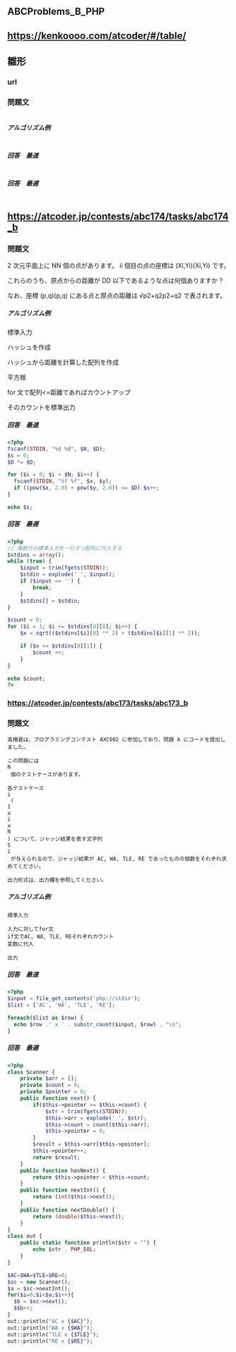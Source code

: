 ## ABCProblems_B_PHP

## https://kenkoooo.com/atcoder/#/table/

## 雛形

### url

### 問題文

```

```

##### アルゴリズム例

```

```

##### 回答　最速

```php

```

##### 回答　最遅

```php

```

## https://atcoder.jp/contests/abc174/tasks/abc174_b

### 問題文

2 次元平面上に NN 個の点があります。 ii 個目の点の座標は (Xi,Yi)(Xi,Yi) です。

これらのうち、原点からの距離が DD 以下であるような点は何個ありますか？

なお、座標 (p,q)(p,q) にある点と原点の距離は √p2+q2p2+q2 で表されます。

##### アルゴリズム例

標準入力

ハッシュを作成

ハッシュから距離を計算した配列を作成

平方根

for 文で配列<=距離であればカウントアップ

そのカウントを標準出力

##### 回答　最速

```php
<?php
fscanf(STDIN, "%d %d", $N, $D);
$s = 0;
$D *= $D;

for ($i = 0; $i < $N; $i++) {
  fscanf(STDIN, "%f %f", $x, $y);
  if ((pow($x, 2.0) + pow($y, 2.0)) <= $D) $s++;
}

echo $s;

```

##### 回答　最遅

```php
<?php
// 複数行の標準入力を一行ずつ配列に代入する
$stdins = array();
while (true) {
    $input = trim(fgets(STDIN));
    $stdin = explode(' ', $input);
    if ($input == '') {
        break;
    }
    $stdins[] = $stdin;
}

$count = 0;
for ($i = 1; $i <= $stdins[0][0]; $i++) {
    $x = sqrt(($stdins[$i][0] ** 2) + ($stdins[$i][1] ** 2));

    if ($x <= $stdins[0][1]) {
        $count ++;
    }
}

echo $count;
?>

```

### https://atcoder.jp/contests/abc173/tasks/abc173_b

### 問題文

```
高橋君は、プログラミングコンテスト AXC002 に参加しており、問題 A にコードを提出しました。

この問題には
N
 個のテストケースがあります。

各テストケース
i
 (
1
≤
i
≤
N
) について、ジャッジ結果を表す文字列
S
i
 が与えられるので、ジャッジ結果が AC, WA, TLE, RE であったものの個数をそれぞれ求めてください。

出力形式は、出力欄を参照してください。

```

##### アルゴリズム例

```
標準入力

入力に対してfor文
if文でAC, WA, TLE, REそれぞれカウント
変数に代入

出力
```

##### 回答　最速

```php
<?php
$input = file_get_contents('php://stdin');
$list = ['AC', 'WA', 'TLE', 'RE'];

foreach($list as $row) {
  echo $row .' x ' . substr_count($input, $row) . "\n";
}


```

##### 回答　最遅

```php
<?php
class Scanner {
    private $arr = [];
    private $count = 0;
    private $pointer = 0;
    public function next() {
        if($this->pointer >= $this->count) {
            $str = trim(fgets(STDIN));
            $this->arr = explode(' ', $str);
            $this->count = count($this->arr);
            $this->pointer = 0;
        }
        $result = $this->arr[$this->pointer];
        $this->pointer++;
        return $result;
    }
    public function hasNext() {
        return $this->pointer < $this->count;
    }
    public function nextInt() {
        return (int)$this->next();
    }
    public function nextDouble() {
        return (double)$this->next();
    }
}
class out {
    public static function println($str = "") {
        echo $str . PHP_EOL;
    }
}

$AC=$WA=$TLE=$RE=0;
$sc = new Scanner();
$a = $sc->nextInt();
for($i=0;$i<$a;$i++){
  $b = $sc->next();
  $$b++;
}
out::println("AC x {$AC}");
out::println("WA x {$WA}");
out::println("TLE x {$TLE}");
out::println("RE x {$RE}");


```
